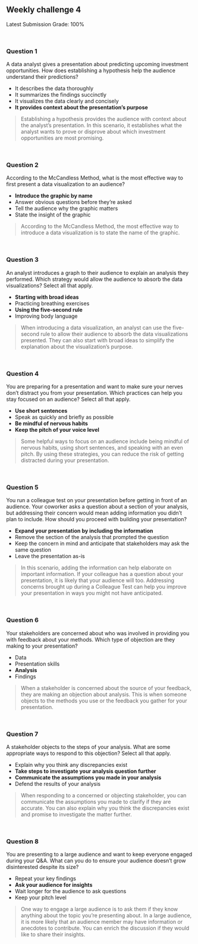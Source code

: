 ## Weekly challenge 4

Latest Submission Grade: 100%

&nbsp;

### Question 1

A data analyst gives a presentation about predicting upcoming investment opportunities. How does establishing a hypothesis help the audience understand their predictions?

* It describes the data thoroughly 
* It summarizes the findings succinctly
* It visualizes the data clearly and concisely
* **It provides context about the presentation’s purpose**

> Establishing a hypothesis provides the audience with context about the analyst’s presentation. In this scenario, it establishes what the analyst wants to prove or disprove about which investment opportunities are most promising.

&nbsp;

### Question 2

According to the McCandless Method, what is the most effective way to first present a data visualization to an audience?

* **Introduce the graphic by name**
* Answer obvious questions before they’re asked
* Tell the audience why the graphic matters
* State the insight of the graphic

> According to the McCandless Method, the most effective way to introduce a data visualization is to state the name of the graphic.

&nbsp;

### Question 3

An analyst introduces a graph to their audience to explain an analysis they performed. Which strategy would allow the audience to absorb the data visualizations? Select all that apply.

* **Starting with broad ideas**
* Practicing breathing exercises
* **Using the five-second rule**
* Improving body language

> When introducing a data visualization, an analyst can use the five-second rule to allow their audience to absorb the data visualizations presented. They can also start with broad ideas to simplify the explanation about the visualization’s purpose.

&nbsp;

### Question 4

You are preparing for a presentation and want to make sure your nerves don’t distract you from your presentation. Which practices can help you stay focused on an audience? Select all that apply.

* **Use short sentences**
* Speak as quickly and briefly as possible
* **Be mindful of nervous habits**
* **Keep the pitch of your voice level**

> Some helpful ways to focus on an audience include being mindful of nervous habits, using short sentences, and speaking with an even pitch. By using these strategies, you can reduce the risk of getting distracted during your presentation.

&nbsp;

### Question 5

You run a colleague test on your presentation before getting in front of an audience. Your coworker asks a question about a section of your analysis, but addressing their concern would mean adding information you didn’t plan to include. How should you proceed with building your presentation?

* **Expand your presentation by including the information**
* Remove the section of the analysis that prompted the question
* Keep the concern in mind and anticipate that stakeholders may ask the same question
* Leave the presentation as-is

> In this scenario, adding the information can help elaborate on important information. If your colleague has a question about your presentation, it is likely that your audience will too. Addressing concerns brought up during a Colleague Test can help you improve your presentation in ways you might not have anticipated.

&nbsp;

### Question 6

Your stakeholders are concerned about who was involved in providing you with feedback about your methods. Which type of objection are they making to your presentation?

* Data
* Presentation skills
* **Analysis**
* Findings

> When a stakeholder is concerned about the source of your feedback, they are making an objection about analysis. This is when someone objects to the methods you use or the feedback you gather for your presentation.

&nbsp;

### Question 7

A stakeholder objects to the steps of your analysis. What are some appropriate ways to respond to this objection? Select all that apply. 

* Explain why you think any discrepancies exist
* **Take steps to investigate your analysis question further**
* **Communicate the assumptions you made in your analysis**
* Defend the results of your analysis 

> When responding to a concerned or objecting stakeholder, you can communicate the assumptions you made to clarify if they are accurate. You can also explain why you think the discrepancies exist and promise to investigate the matter further.

&nbsp;

### Question 8

You are presenting to a large audience and want to keep everyone engaged during your Q&A. What can you do to ensure your audience doesn’t grow disinterested despite its size?

* Repeat your key findings
* **Ask your audience for insights**
* Wait longer for the audience to ask questions
* Keep your pitch level

> One way to engage a large audience is to ask them if they know anything about the topic you’re presenting about. In a large audience, it is more likely that an audience member may have information or anecdotes to contribute. You can enrich the discussion if they would like to share their insights.
